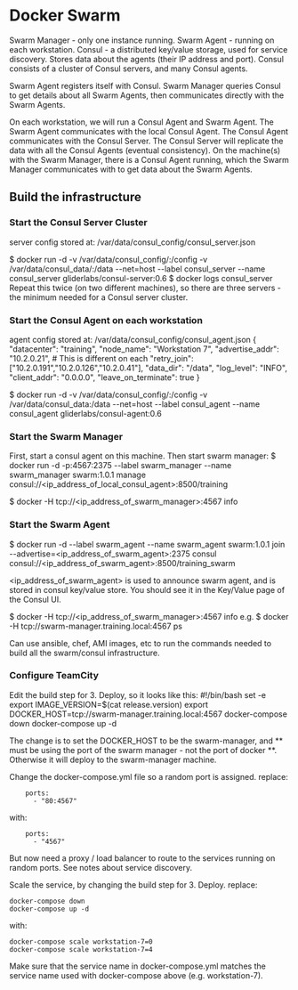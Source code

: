 # Docker Swarm

Swarm Manager - only one instance running.
Swarm Agent - running on each workstation.
Consul - a distributed key/value storage, used for service discovery. Stores data about the agents (their IP address and port). Consul consists of a cluster of Consul servers, and many Consul agents.

Swarm Agent registers itself with Consul.
Swarm Manager queries Consul to get details about all Swarm Agents, then communicates directly with the Swarm Agents.


On each workstation, we will run a Consul Agent and Swarm Agent. The Swarm Agent communicates with the local Consul Agent. The Consul Agent communicates with the Consul Server.
The Consul Server will replicate the data with all the Consul Agents (eventual consistency).
On the machine(s) with the Swarm Manager, there is a Consul Agent running, which the Swarm Manager communicates with to get data about the Swarm Agents.


## Build the infrastructure

### Start the Consul Server Cluster
server config stored at: /var/data/consul_config/consul_server.json

$ docker run -d -v /var/data/consul_config/:/config -v /var/data/consul_data/:/data --net=host --label consul_server --name consul_server gliderlabs/consul-server:0.6
$ docker logs consul_server
Repeat this twice (on two different machines), so there are three servers - the minimum needed for a Consul server cluster.

### Start the Consul Agent on each workstation
agent config stored at: /var/data/consul_config/consul_agent.json
{
  "datacenter": "training",
  "node_name": "Workstation 7",
  "advertise_addr": "10.2.0.21",  # This is different on each 
  "retry_join": ["10.2.0.191","10.2.0.126","10.2.0.41"],
  "data_dir": "/data",
  "log_level": "INFO",
  "client_addr": "0.0.0.0",
  "leave_on_terminate": true
}

$ docker run -d -v /var/data/consul_config/:/config -v /var/data/consul_data:/data --net=host --label consul_agent --name consul_agent gliderlabs/consul-agent:0.6

### Start the Swarm Manager
First, start a consul agent on this machine. Then start swarm manager:
$ docker run -d -p:4567:2375 --label swarm_manager --name swarm_manager swarm:1.0.1 manage consul://<ip_address_of_local_consul_agent>:8500/training

$ docker -H tcp://<ip_address_of_swarm_manager>:4567 info

### Start the Swarm Agent

$ docker run -d --label swarm_agent --name swarm_agent swarm:1.0.1 join --advertise=<ip_address_of_swarm_agent>:2375 consul consul://<ip_address_of_swarm_agent>:8500/training_swarm

<ip_address_of_swarm_agent> is used to announce swarm agent, and is stored in consul key/value store. You should see it in the Key/Value page of the Consul UI.

$ docker -H tcp://<ip_address_of_swarm_manager>:4567 info
e.g. $ docker -H tcp://swarm-manager.training.local:4567 ps


Can use ansible, chef, AMI images, etc to run the commands needed to build all the swarm/consul infrastructure.


### Configure TeamCity
Edit the build step for 3. Deploy, so it looks like this:
#!/bin/bash
set -e
export IMAGE_VERSION=$(cat release.version)
export DOCKER_HOST=tcp://swarm-manager.training.local:4567
docker-compose down
docker-compose up -d

The change is to set the DOCKER_HOST to be the swarm-manager, and ** must be using the port of the swarm manager - not the port of docker **. Otherwise it will deploy to the swarm-manager machine.

Change the docker-compose.yml file so a random port is assigned.
replace:
```
    ports:
      - "80:4567"
```
with:
```
    ports:
      - "4567"
```
But now need a proxy / load balancer to route to the services running on random ports. See notes about service discovery.


Scale the service, by changing the build step for 3. Deploy.
replace:
```
docker-compose down
docker-compose up -d
```
with:
```
docker-compose scale workstation-7=0
docker-compose scale workstation-7=4
```

Make sure that the service name in docker-compose.yml matches the service name used with docker-compose above (e.g. workstation-7).